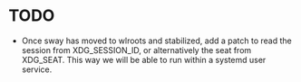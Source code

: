 TODO
====

* Once sway has moved to wlroots and stabilized, add a patch to read the session
  from XDG_SESSION_ID, or alternatively the seat from XDG_SEAT. This way we will
  be able to run within a systemd user service.

